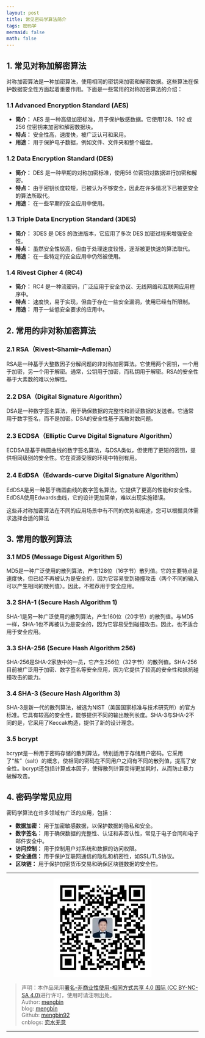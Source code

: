```yaml
---
layout: post
title: 常见密码学算法简介
tags: 密码学
mermaid: false
math: false
---  
```


## 1. 常见对称加解密算法  

对称加密算法是一种加密算法，使用相同的密钥来加密和解密数据。这些算法在保护数据安全性方面起着重要作用。下面是一些常用的对称加密算法的介绍：

### 1.1 Advanced Encryption Standard (AES)

- **简介：** AES 是一种高级加密标准，用于保护敏感数据。它使用128、192 或 256 位密钥来加密和解密数据块。
- **特点：** 安全性高，速度快，被广泛认可和采用。
- **用途：** 用于保护电子数据，例如文件、文件夹和整个磁盘。

### 1.2 Data Encryption Standard (DES)

- **简介：** DES 是一种早期的对称加密标准，使用56 位密钥对数据进行加密和解密。
- **特点：** 由于密钥长度较短，已被认为不够安全，因此在许多情况下已被更安全的算法所取代。
- **用途：** 在一些早期的安全应用中使用。

### 1.3 Triple Data Encryption Standard (3DES)

- **简介：** 3DES 是 DES 的改进版本，它应用了多次 DES 加密过程来增强安全性。
- **特点：** 虽然安全性较高，但由于处理速度较慢，逐渐被更快速的算法取代。
- **用途：** 在一些特定的安全应用中仍然被使用。

### 1.4 Rivest Cipher 4 (RC4)

- **简介：** RC4 是一种流密码，广泛应用于安全协议、无线网络和互联网应用程序中。
- **特点：** 速度快，易于实现，但由于存在一些安全漏洞，使用已经有所限制。
- **用途：** 用于一些低安全要求的应用中。

## 2. 常用的非对称加密算法

### 2.1 RSA（Rivest–Shamir–Adleman）

RSA是一种基于大整数因子分解问题的非对称加密算法。它使用两个密钥，一个用于加密，另一个用于解密。通常，公钥用于加密，而私钥用于解密。RSA的安全性基于大素数的难以分解性。

### 2.2 DSA（Digital Signature Algorithm）

DSA是一种数字签名算法，用于确保数据的完整性和验证数据的发送者。它通常用于数字签名，而不是加密。DSA的安全性基于离散对数问题。

### 2.3 ECDSA（Elliptic Curve Digital Signature Algorithm）

ECDSA是基于椭圆曲线的数字签名算法，与DSA类似，但使用了更短的密钥，提供相同级别的安全性。它在资源受限的环境中特别有用。

### 2.4 EdDSA（Edwards-curve Digital Signature Algorithm）

EdDSA是另一种基于椭圆曲线的数字签名算法，它提供了更高的性能和安全性。EdDSA使用Edwards曲线，它的设计更加简单，难以出现实施错误。

这些非对称加密算法在不同的应用场景中有不同的优势和用途，您可以根据具体需求选择合适的算法

## 3. 常用的散列算法

### 3.1 MD5 (Message Digest Algorithm 5)

MD5是一种广泛使用的散列算法，产生128位（16字节）散列值。它的主要特点是速度快，但已经不再被认为是安全的，因为它容易受到碰撞攻击（两个不同的输入可以产生相同的散列值）。因此，不推荐用于安全应用。

### 3.2 SHA-1 (Secure Hash Algorithm 1)

SHA-1是另一种广泛使用的散列算法，产生160位（20字节）的散列值。与MD5一样，SHA-1也不再被认为是安全的，因为它容易受到碰撞攻击。因此，也不适合用于安全应用。

### 3.3 SHA-256 (Secure Hash Algorithm 256)

SHA-256是SHA-2家族中的一员，它产生256位（32字节）的散列值。SHA-256目前被广泛用于加密、数字签名等安全应用，因为它提供了较高的安全性和抵抗碰撞攻击的能力。

### 3.4 SHA-3 (Secure Hash Algorithm 3)

SHA-3是新一代的散列算法，被选为NIST（美国国家标准与技术研究所）的官方标准。它具有较高的安全性，能够提供不同的输出散列长度。SHA-3与SHA-2不同的是，它采用了Keccak构造，提供了新的设计理念。

### 3.5 bcrypt

bcrypt是一种用于密码存储的散列算法，特别适用于存储用户密码。它采用了“盐”（salt）的概念，使相同的密码在不同用户之间有不同的散列值，提高了安全性。bcrypt还包括计算成本因子，使得散列计算变得更加耗时，从而防止暴力破解攻击。  

## 4. 密码学常见应用

密码学算法在许多领域有广泛的应用，包括：

- **数据加密：** 用于加密敏感数据，以保护数据的隐私和安全。
- **数字签名：** 用于确保数据的完整性、认证和非否认性，常见于电子合同和电子邮件安全中。
- **访问控制：** 用于控制用户对系统和数据的访问权限。
- **安全通信：** 用于保护互联网通信的隐私和机密性，如SSL/TLS协议。
- **区块链：** 用于保护加密货币交易和确保区块链数据的安全性。

---

<div align="center">
  <img src="../img/qrcode_wechat.jpg" alt="孟斯特">
</div>

> 声明：本作品采用[署名-非商业性使用-相同方式共享 4.0 国际 (CC BY-NC-SA 4.0)](https://creativecommons.org/licenses/by-nc-sa/4.0/deed.zh)进行许可，使用时请注明出处。  
> Author: [mengbin](mengbin1992@outlook.com)  
> blog: [mengbin](https://mengbin.top)  
> Github: [mengbin92](https://mengbin92.github.io/)  
> cnblogs: [恋水无意](https://www.cnblogs.com/lianshuiwuyi/)  

---
